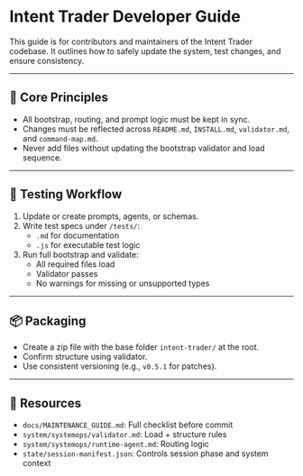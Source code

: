 # Intent Trader Developer Guide

This guide is for contributors and maintainers of the Intent Trader codebase. It outlines how to safely update the system, test changes, and ensure consistency.

---

## 🔁 Core Principles

- All bootstrap, routing, and prompt logic must be kept in sync.
- Changes must be reflected across `README.md`, `INSTALL.md`, `validator.md`, and `command-map.md`.
- Never add files without updating the bootstrap validator and load sequence.

---

## 🧪 Testing Workflow

1. Update or create prompts, agents, or schemas.
2. Write test specs under `/tests/`:
   - `.md` for documentation
   - `.js` for executable test logic
3. Run full bootstrap and validate:
   - All required files load
   - Validator passes
   - No warnings for missing or unsupported types

---

## 📦 Packaging

- Create a zip file with the base folder `intent-trader/` at the root.
- Confirm structure using validator.
- Use consistent versioning (e.g., `v0.5.1` for patches).

---

## 🧠 Resources

- `docs/MAINTENANCE_GUIDE.md`: Full checklist before commit
- `system/systemops/validator.md`: Load + structure rules
- `system/systemops/runtime-agent.md`: Routing logic
- `state/session-manifest.json`: Controls session phase and system context